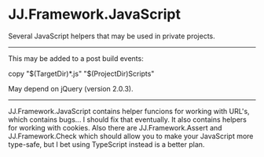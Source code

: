 ﻿JJ.Framework.JavaScript
=======================

Several JavaScript helpers that may be used in private projects.

-----

This may be added to a post build events:

copy "$(TargetDir)*.js" "$(ProjectDir)Scripts"

May depend on jQuery (version 2.0.3).

-----

JJ.Framework.JavaScript contains helper funcions for working with URL's, which contains bugs... I should fix that eventually. It also contains helpers for working with cookies. Also there are JJ.Framework.Assert and JJ.Framework.Check which should allow you to make your JavaScript more type-safe, but I bet using TypeScript instead is a better plan.